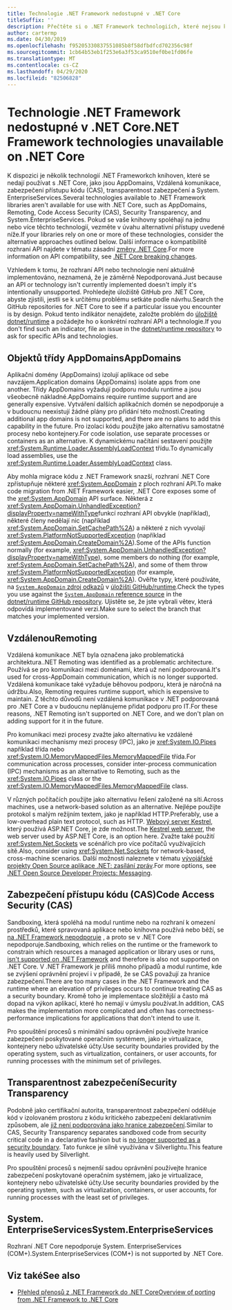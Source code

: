 ```yaml
---
title: Technologie .NET Framework nedostupné v .NET Core
titleSuffix: ''
description: Přečtěte si o .NET Framework technologiích, které nejsou k dispozici v .NET Core
author: cartermp
ms.date: 04/30/2019
ms.openlocfilehash: f95205330837551085b8f58dfbdfcd702356c98f
ms.sourcegitcommit: 1cb64b53eb1f253e6a3f53ca9510ef0be1fd06fe
ms.translationtype: MT
ms.contentlocale: cs-CZ
ms.lasthandoff: 04/29/2020
ms.locfileid: "82506828"
---
```

# <a name="net-framework-technologies-unavailable-on-net-core"></a><span data-ttu-id="8675a-103">Technologie .NET Framework nedostupné v .NET Core</span><span class="sxs-lookup"><span data-stu-id="8675a-103">.NET Framework technologies unavailable on .NET Core</span></span>

<span data-ttu-id="8675a-104">K dispozici je několik technologií .NET Frameworkch knihoven, které se nedají používat s .NET Core, jako jsou AppDomains, Vzdálená komunikace, zabezpečení přístupu kódu (CAS), transparentnost zabezpečení a System. EnterpriseServices.</span><span class="sxs-lookup"><span data-stu-id="8675a-104">Several technologies available to .NET Framework libraries aren't available for use with .NET Core, such as AppDomains, Remoting, Code Access Security (CAS), Security Transparency, and System.EnterpriseServices.</span></span> <span data-ttu-id="8675a-105">Pokud se vaše knihovny spoléhají na jednu nebo více těchto technologií, vezměte v úvahu alternativní přístupy uvedené níže.</span><span class="sxs-lookup"><span data-stu-id="8675a-105">If your libraries rely on one or more of these technologies, consider the alternative approaches outlined below.</span></span> <span data-ttu-id="8675a-106">Další informace o kompatibilitě rozhraní API najdete v tématu zásadní [změny .NET Core](../compatibility/breaking-changes.md).</span><span class="sxs-lookup"><span data-stu-id="8675a-106">For more information on API compatibility, see [.NET Core breaking changes](../compatibility/breaking-changes.md).</span></span>

<span data-ttu-id="8675a-107">Vzhledem k tomu, že rozhraní API nebo technologie není aktuálně implementováno, neznamená, že je záměrně Nepodporovaná.</span><span class="sxs-lookup"><span data-stu-id="8675a-107">Just because an API or technology isn't currently implemented doesn't imply it's intentionally unsupported.</span></span> <span data-ttu-id="8675a-108">Prohledejte úložiště GitHub pro .NET Core, abyste zjistili, jestli se k určitému problému setkáte podle návrhu.</span><span class="sxs-lookup"><span data-stu-id="8675a-108">Search the GitHub repositories for .NET Core to see if a particular issue you encounter is by design.</span></span> <span data-ttu-id="8675a-109">Pokud tento indikátor nenajdete, založte problém do [úložiště dotnet/runtime](https://github.com/dotnet/runtime/issues) a požádejte ho o konkrétní rozhraní API a technologie.</span><span class="sxs-lookup"><span data-stu-id="8675a-109">If you don't find such an indicator, file an issue in the [dotnet/runtime repository](https://github.com/dotnet/runtime/issues) to ask for specific APIs and technologies.</span></span>

## <a name="appdomains"></a><span data-ttu-id="8675a-110">Objektů třídy AppDomains</span><span class="sxs-lookup"><span data-stu-id="8675a-110">AppDomains</span></span>

<span data-ttu-id="8675a-111">Aplikační domény (AppDomains) izolují aplikace od sebe navzájem.</span><span class="sxs-lookup"><span data-stu-id="8675a-111">Application domains (AppDomains) isolate apps from one another.</span></span> <span data-ttu-id="8675a-112">Třídy AppDomains vyžadují podporu modulu runtime a jsou všeobecně nákladné.</span><span class="sxs-lookup"><span data-stu-id="8675a-112">AppDomains require runtime support and are generally expensive.</span></span> <span data-ttu-id="8675a-113">Vytváření dalších aplikačních domén se nepodporuje a v budoucnu neexistují žádné plány pro přidání této možnosti.</span><span class="sxs-lookup"><span data-stu-id="8675a-113">Creating additional app domains is not supported, and there are no plans to add this capability in the future.</span></span> <span data-ttu-id="8675a-114">Pro izolaci kódu použijte jako alternativu samostatné procesy nebo kontejnery.</span><span class="sxs-lookup"><span data-stu-id="8675a-114">For code isolation, use separate processes or containers as an alternative.</span></span> <span data-ttu-id="8675a-115">K dynamickému načítání sestavení použijte <xref:System.Runtime.Loader.AssemblyLoadContext> třídu.</span><span class="sxs-lookup"><span data-stu-id="8675a-115">To dynamically load assemblies, use the <xref:System.Runtime.Loader.AssemblyLoadContext> class.</span></span>

<span data-ttu-id="8675a-116">Aby mohla migrace kódu z .NET Framework snazší, rozhraní .NET Core zpřístupňuje některé <xref:System.AppDomain> z ploch rozhraní API.</span><span class="sxs-lookup"><span data-stu-id="8675a-116">To make code migration from .NET Framework easier, .NET Core exposes some of the <xref:System.AppDomain> API surface.</span></span> <span data-ttu-id="8675a-117">Některá z <xref:System.AppDomain.UnhandledException?displayProperty=nameWithType>funkcí rozhraní API obvykle (například), některé členy nedělají nic (například <xref:System.AppDomain.SetCachePath%2A>) a některé z nich vyvolají <xref:System.PlatformNotSupportedException> (například <xref:System.AppDomain.CreateDomain%2A>).</span><span class="sxs-lookup"><span data-stu-id="8675a-117">Some of the APIs function normally (for example, <xref:System.AppDomain.UnhandledException?displayProperty=nameWithType>), some members do nothing (for example, <xref:System.AppDomain.SetCachePath%2A>), and some of them throw <xref:System.PlatformNotSupportedException> (for example, <xref:System.AppDomain.CreateDomain%2A>).</span></span> <span data-ttu-id="8675a-118">Ověřte typy, které používáte, na [ `System.AppDomain` zdroj odkazů](https://github.com/dotnet/runtime/blob/master/src/libraries/System.Private.CoreLib/src/System/AppDomain.cs) v [úložišti GitHub/runtime](https://github.com/dotnet/runtime).</span><span class="sxs-lookup"><span data-stu-id="8675a-118">Check the types you use against the [`System.AppDomain` reference source](https://github.com/dotnet/runtime/blob/master/src/libraries/System.Private.CoreLib/src/System/AppDomain.cs) in the [dotnet/runtime GitHub repository](https://github.com/dotnet/runtime).</span></span> <span data-ttu-id="8675a-119">Ujistěte se, že jste vybrali větev, která odpovídá implementované verzi.</span><span class="sxs-lookup"><span data-stu-id="8675a-119">Make sure to select the branch that matches your implemented version.</span></span>

## <a name="remoting"></a><span data-ttu-id="8675a-120">Vzdálenou</span><span class="sxs-lookup"><span data-stu-id="8675a-120">Remoting</span></span>

<span data-ttu-id="8675a-121">Vzdálená komunikace .NET byla označena jako problematická architektura.</span><span class="sxs-lookup"><span data-stu-id="8675a-121">.NET Remoting was identified as a problematic architecture.</span></span> <span data-ttu-id="8675a-122">Používá se pro komunikaci mezi doménami, která už není podporovaná.</span><span class="sxs-lookup"><span data-stu-id="8675a-122">It's used for cross-AppDomain communication, which is no longer supported.</span></span> <span data-ttu-id="8675a-123">Vzdálená komunikace také vyžaduje běhovou podporu, která je náročná na údržbu.</span><span class="sxs-lookup"><span data-stu-id="8675a-123">Also, Remoting requires runtime support, which is expensive to maintain.</span></span> <span data-ttu-id="8675a-124">Z těchto důvodů není vzdálená komunikace v .NET podporovaná pro .NET Core a v budoucnu neplánujeme přidat podporu pro IT.</span><span class="sxs-lookup"><span data-stu-id="8675a-124">For these reasons, .NET Remoting isn't supported on .NET Core, and we don't plan on adding support for it in the future.</span></span>

<span data-ttu-id="8675a-125">Pro komunikaci mezi procesy zvažte jako alternativu ke vzdálené komunikaci mechanismy mezi procesy (IPC), jako je <xref:System.IO.Pipes> například třída nebo <xref:System.IO.MemoryMappedFiles.MemoryMappedFile> třída.</span><span class="sxs-lookup"><span data-stu-id="8675a-125">For communication across processes, consider inter-process communication (IPC) mechanisms as an alternative to Remoting, such as the <xref:System.IO.Pipes> class or the <xref:System.IO.MemoryMappedFiles.MemoryMappedFile> class.</span></span>

<span data-ttu-id="8675a-126">V různých počítačích použijte jako alternativu řešení založené na síti.</span><span class="sxs-lookup"><span data-stu-id="8675a-126">Across machines, use a network-based solution as an alternative.</span></span> <span data-ttu-id="8675a-127">Nejlépe použijte protokol s malým režijním textem, jako je například HTTP.</span><span class="sxs-lookup"><span data-stu-id="8675a-127">Preferably, use a low-overhead plain text protocol, such as HTTP.</span></span> <span data-ttu-id="8675a-128">[Webový server Kestrel](/aspnet/core/fundamentals/servers/kestrel), který používá ASP.NET Core, je zde možnost.</span><span class="sxs-lookup"><span data-stu-id="8675a-128">The [Kestrel web server](/aspnet/core/fundamentals/servers/kestrel), the web server used by ASP.NET Core, is an option here.</span></span> <span data-ttu-id="8675a-129">Zvažte také použití <xref:System.Net.Sockets> ve scénářích pro více počítačů využívajících sítě.</span><span class="sxs-lookup"><span data-stu-id="8675a-129">Also, consider using <xref:System.Net.Sockets> for network-based, cross-machine scenarios.</span></span> <span data-ttu-id="8675a-130">Další možnosti naleznete v tématu [vývojářské projekty Open Source aplikace .NET: zasílání zpráv](https://github.com/Microsoft/dotnet/blob/master/dotnet-developer-projects.md#messaging).</span><span class="sxs-lookup"><span data-stu-id="8675a-130">For more options, see [.NET Open Source Developer Projects: Messaging](https://github.com/Microsoft/dotnet/blob/master/dotnet-developer-projects.md#messaging).</span></span>

## <a name="code-access-security-cas"></a><span data-ttu-id="8675a-131">Zabezpečení přístupu kódu (CAS)</span><span class="sxs-lookup"><span data-stu-id="8675a-131">Code Access Security (CAS)</span></span>

<span data-ttu-id="8675a-132">Sandboxing, která spoléhá na modul runtime nebo na rozhraní k omezení prostředků, které spravovaná aplikace nebo knihovna používá nebo běží, se [na .NET Framework nepodporuje](../../framework/misc/code-access-security.md) , a proto se v .NET Core nepodporuje.</span><span class="sxs-lookup"><span data-stu-id="8675a-132">Sandboxing, which relies on the runtime or the framework to constrain which resources a managed application or library uses or runs, [isn't supported on .NET Framework](../../framework/misc/code-access-security.md) and therefore is also not supported on .NET Core.</span></span> <span data-ttu-id="8675a-133">V .NET Framework je příliš mnoho případů a modul runtime, kde se zvýšení oprávnění projeví i v případě, že se CAS považují za hranice zabezpečení.</span><span class="sxs-lookup"><span data-stu-id="8675a-133">There are too many cases in the .NET Framework and the runtime where an elevation of privileges occurs to continue treating CAS as a security boundary.</span></span> <span data-ttu-id="8675a-134">Kromě toho je implementace složitější a často má dopad na výkon aplikací, které ho nemají v úmyslu používat.</span><span class="sxs-lookup"><span data-stu-id="8675a-134">In addition, CAS makes the implementation more complicated and often has correctness-performance implications for applications that don't intend to use it.</span></span>

<span data-ttu-id="8675a-135">Pro spouštění procesů s minimální sadou oprávnění používejte hranice zabezpečení poskytované operačním systémem, jako je virtualizace, kontejnery nebo uživatelské účty.</span><span class="sxs-lookup"><span data-stu-id="8675a-135">Use security boundaries provided by the operating system, such as virtualization, containers, or user accounts, for running processes with the minimum set of privileges.</span></span>

## <a name="security-transparency"></a><span data-ttu-id="8675a-136">Transparentnost zabezpečení</span><span class="sxs-lookup"><span data-stu-id="8675a-136">Security Transparency</span></span>

<span data-ttu-id="8675a-137">Podobně jako certifikační autorita, transparentnost zabezpečení odděluje kód v izolovaném prostoru z kódu kritického zabezpečení deklarativním způsobem, ale [již není podporována jako hranice zabezpečení](../../framework/misc/security-transparent-code.md).</span><span class="sxs-lookup"><span data-stu-id="8675a-137">Similar to CAS, Security Transparency separates sandboxed code from security critical code in a declarative fashion but is [no longer supported as a security boundary](../../framework/misc/security-transparent-code.md).</span></span> <span data-ttu-id="8675a-138">Tato funkce je silně využívána v Silverlightu.</span><span class="sxs-lookup"><span data-stu-id="8675a-138">This feature is heavily used by Silverlight.</span></span>

<span data-ttu-id="8675a-139">Pro spouštění procesů s nejmenší sadou oprávnění používejte hranice zabezpečení poskytované operačním systémem, jako je virtualizace, kontejnery nebo uživatelské účty.</span><span class="sxs-lookup"><span data-stu-id="8675a-139">Use security boundaries provided by the operating system, such as virtualization, containers, or user accounts, for running processes with the least set of privileges.</span></span>

## <a name="systementerpriseservices"></a><span data-ttu-id="8675a-140">System. EnterpriseServices</span><span class="sxs-lookup"><span data-stu-id="8675a-140">System.EnterpriseServices</span></span>

<span data-ttu-id="8675a-141">Rozhraní .NET Core nepodporuje System. EnterpriseServices (COM+).</span><span class="sxs-lookup"><span data-stu-id="8675a-141">System.EnterpriseServices (COM+) is not supported by .NET Core.</span></span>

## <a name="see-also"></a><span data-ttu-id="8675a-142">Viz také</span><span class="sxs-lookup"><span data-stu-id="8675a-142">See also</span></span>

- [<span data-ttu-id="8675a-143">Přehled přenosů z .NET Framework do .NET Core</span><span class="sxs-lookup"><span data-stu-id="8675a-143">Overview of porting from .NET Framework to .NET Core</span></span>](../porting/index.md)
